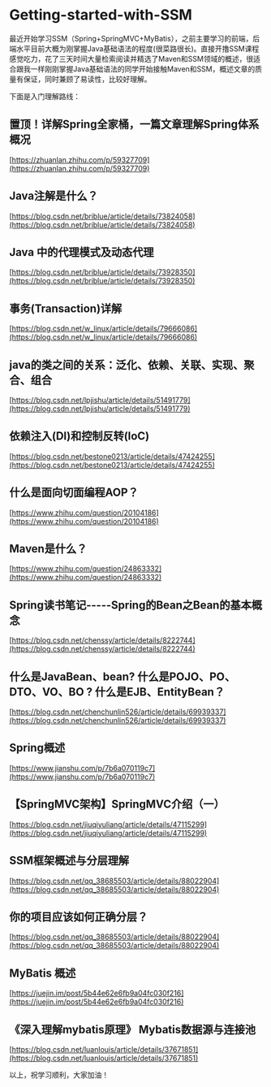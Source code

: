 # Getting-started-with-SSM
最近开始学习SSM（Spring+SpringMVC+MyBatis），之前主要学习的前端，后端水平目前大概为刚掌握Java基础语法的程度(很菜路很长)。直接开撸SSM课程感觉吃力，花了三天时间大量检索阅读并精选了Maven和SSM领域的概述，很适合跟我一样刚刚掌握Java基础语法的同学开始接触Maven和SSM，概述文章的质量有保证，同时兼顾了易读性，比较好理解。

下面是入门理解路线：

## 置顶！详解Spring全家桶，一篇文章理解Spring体系概况

[https://zhuanlan.zhihu.com/p/59327709](https://zhuanlan.zhihu.com/p/59327709)

## Java注解是什么？

[https://blog.csdn.net/briblue/article/details/73824058](https://blog.csdn.net/briblue/article/details/73824058)

## Java 中的代理模式及动态代理

[https://blog.csdn.net/briblue/article/details/73928350](https://blog.csdn.net/briblue/article/details/73928350)

## 事务(Transaction)详解

[https://blog.csdn.net/w_linux/article/details/79666086](https://blog.csdn.net/w_linux/article/details/79666086)

## java的类之间的关系：泛化、依赖、关联、实现、聚合、组合

[https://blog.csdn.net/lpjishu/article/details/51491779](https://blog.csdn.net/lpjishu/article/details/51491779)

## 依赖注入(DI)和控制反转(IoC)

[https://blog.csdn.net/bestone0213/article/details/47424255](https://blog.csdn.net/bestone0213/article/details/47424255)

## 什么是面向切面编程AOP？

[https://www.zhihu.com/question/20104186](https://www.zhihu.com/question/20104186)

## Maven是什么？

[https://www.zhihu.com/question/24863332](https://www.zhihu.com/question/24863332)

## Spring读书笔记-----Spring的Bean之Bean的基本概念

[https://blog.csdn.net/chenssy/article/details/8222744](https://blog.csdn.net/chenssy/article/details/8222744)

## 什么是JavaBean、bean? 什么是POJO、PO、DTO、VO、BO ? 什么是EJB、EntityBean？

[https://blog.csdn.net/chenchunlin526/article/details/69939337](https://blog.csdn.net/chenchunlin526/article/details/69939337)

## Spring概述

[https://www.jianshu.com/p/7b6a070119c7](https://www.jianshu.com/p/7b6a070119c7)

## 【SpringMVC架构】SpringMVC介绍（一）

[https://blog.csdn.net/jiuqiyuliang/article/details/47115299](https://blog.csdn.net/jiuqiyuliang/article/details/47115299)

## SSM框架概述与分层理解

[https://blog.csdn.net/qq_38685503/article/details/88022904](https://blog.csdn.net/qq_38685503/article/details/88022904)

## 你的项目应该如何正确分层？

[https://blog.csdn.net/qq_38685503/article/details/88022904](https://blog.csdn.net/qq_38685503/article/details/88022904)

## MyBatis 概述

[https://juejin.im/post/5b44e62e6fb9a04fc030f216](https://juejin.im/post/5b44e62e6fb9a04fc030f216)

## 《深入理解mybatis原理》 Mybatis数据源与连接池

[https://blog.csdn.net/luanlouis/article/details/37671851](https://blog.csdn.net/luanlouis/article/details/37671851)

以上，祝学习顺利，大家加油！
